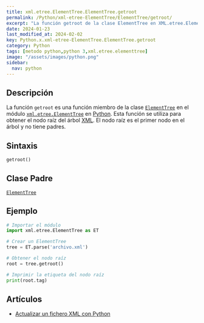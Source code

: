 ```yaml
---
title: xml.etree.ElementTree.ElementTree.getroot
permalink: /Python/xml-etree-ElementTree/ElementTree/getroot/
excerpt: "La función getroot de la clase ElementTree en XML.etree.ElementTree en Python. Obtiene el nodo raíz del árbol XML."
date: 2024-01-23
last_modified_at: 2024-02-02
key: Python.x.xml-etree-ElementTree.ElementTree.getroot
category: Python
tags: [metodo python,python 3,xml.etree.elementtree]
image: "/assets/images/python.png"
sidebar:
  nav: python
---
```


## Descripción


La función `getroot` es una función miembro de la clase [`ElementTree`](https://www.w3api.com/Python/xml-etree-ElementTree/ElementTree/) en el módulo [`xml.etree.ElementTree`](https://www.w3api.com/Python/xml-etree-ElementTree/) en [Python](https://www.manualweb.net/python/). Esta función se utiliza para obtener el nodo raíz del árbol [XML](https://www.manualweb.net/xml/). El nodo raíz es el primer nodo en el árbol y no tiene padres.


## Sintaxis


```python
getroot()
```


## Clase Padre


[`ElementTree`](https://www.w3api.com/Python/xml-etree-ElementTree/ElementTree/)


## Ejemplo


```python
# Importar el módulo
import xml.etree.ElementTree as ET

# Crear un ElementTree
tree = ET.parse('archivo.xml')

# Obtener el nodo raíz
root = tree.getroot()

# Imprimir la etiqueta del nodo raíz
print(root.tag)
```


## Artículos

- [Actualizar un fichero XML con Python](http://lineadecodigo.com/python/actualizar-un-fichero-xml-con-python/)
